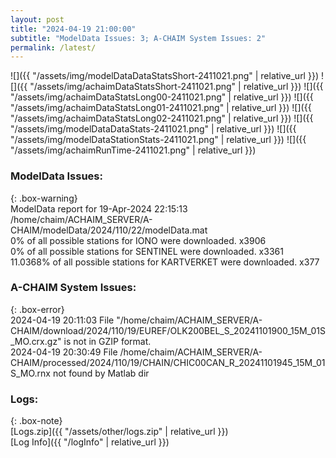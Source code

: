 ```yaml
---
layout: post
title: "2024-04-19 21:00:00"
subtitle: "ModelData Issues: 3; A-CHAIM System Issues: 2"
permalink: /latest/
---
```


![]({{ "/assets/img/modelDataDataStatsShort-2411021.png" | relative_url }})
![]({{ "/assets/img/achaimDataStatsShort-2411021.png" | relative_url }})
![]({{ "/assets/img/achaimDataStatsLong00-2411021.png" | relative_url }})
![]({{ "/assets/img/achaimDataStatsLong01-2411021.png" | relative_url }})
![]({{ "/assets/img/achaimDataStatsLong02-2411021.png" | relative_url }})
![]({{ "/assets/img/modelDataDataStats-2411021.png" | relative_url }})
![]({{ "/assets/img/modelDataStationStats-2411021.png" | relative_url }})
![]({{ "/assets/img/achaimRunTime-2411021.png" | relative_url }})


### ModelData Issues:  
  
{: .box-warning}  
 ModelData report for 19-Apr-2024 22:15:13   
 /home/chaim/ACHAIM_SERVER/A-CHAIM/modelData/2024/110/22/modelData.mat   
 0% of all possible stations for IONO were downloaded. x3906   
 0% of all possible stations for SENTINEL were downloaded. x3361   
 11.0368% of all possible stations for KARTVERKET were downloaded. x377   
  
### A-CHAIM System Issues:  
  
{: .box-error}  
2024-04-19 20:11:03 File "/home/chaim/ACHAIM_SERVER/A-CHAIM/download/2024/110/19/EUREF/OLK200BEL_S_20241101900_15M_01S_MO.crx.gz" is not in GZIP format.  
2024-04-19 20:30:49 File /home/chaim/ACHAIM_SERVER/A-CHAIM/processed/2024/110/19/CHAIN/CHIC00CAN_R_20241101945_15M_01S_MO.rnx not found by Matlab dir  

### Logs:  
  
{: .box-note}  
[Logs.zip]({{ "/assets/other/logs.zip" | relative_url }})  
[Log Info]({{ "/logInfo" | relative_url }})  
